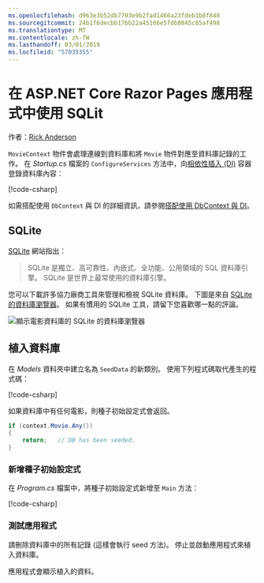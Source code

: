 ```yaml
---
ms.openlocfilehash: d963e3b52db7703e9b2fad1466a23fdeb1b8f848
ms.sourcegitcommit: 24b1f6decbb17bb22a45166e5fdb0845c65af498
ms.translationtype: MT
ms.contentlocale: zh-TW
ms.lasthandoff: 03/01/2019
ms.locfileid: "57035355"
---
```

# <a name="work-with-sqlite-in-an-aspnet-core-razor-pages-app"></a>在 ASP.NET Core Razor Pages 應用程式中使用 SQLit

作者：[Rick Anderson](https://twitter.com/RickAndMSFT)

`MovieContext` 物件會處理連線到資料庫和將 `Movie` 物件對應至資料庫記錄的工作。 在 *Startup.cs* 檔案的 `ConfigureServices` 方法中，向[相依性插入 (DI)](xref:fundamentals/dependency-injection) 容器登錄資料庫內容：

[!code-csharp[](code/Startup.cs?name=snippet2&highlight=6-8)]

如需搭配使用 `DbContext` 與 DI 的詳細資訊，請參閱[搭配使用 DbContext 與 DI](/ef/core/miscellaneous/configuring-dbcontext#using-dbcontext-with-dependency-injection)。

## <a name="sqlite"></a>SQLite

[SQLite](https://www.sqlite.org/) 網站指出：

> SQLite 是獨立、高可靠性、內嵌式、全功能、公用領域的 SQL 資料庫引擎。 SQLite 是世界上最常使用的資料庫引擎。

您可以下載許多協力廠商工具來管理和檢視 SQLite 資料庫。 下圖是來自 [SQLite 的資料庫瀏覽器](http://sqlitebrowser.org/)。 如果有慣用的 SQLite 工具，請留下您喜歡哪一點的評論。

![顯示電影資料庫的 SQLite 的資料庫瀏覽器](../../tutorials/first-mvc-app-xplat/working-with-sql/_static/dbb.png)

## <a name="seed-the-database"></a>植入資料庫

在 *Models* 資料夾中建立名為 `SeedData` 的新類別。 使用下列程式碼取代產生的程式碼：

[!code-csharp[](code/Models/SeedData.cs)]

如果資料庫中有任何電影，則種子初始設定式會返回。

```csharp
if (context.Movie.Any())
{
    return;   // DB has been seeded.
}
```

<a name="si"></a>
### <a name="add-the-seed-initializer"></a>新增種子初始設定式

在 *Program.cs* 檔案中，將種子初始設定式新增至 `Main` 方法：

[!code-csharp[](../../tutorials/razor-pages/razor-pages-start/sample/RazorPagesMovie/Program.cs)]

### <a name="test-the-app"></a>測試應用程式

請刪除資料庫中的所有記錄 (這樣會執行 seed 方法)。 停止並啟動應用程式來植入資料庫。

應用程式會顯示植入的資料。
